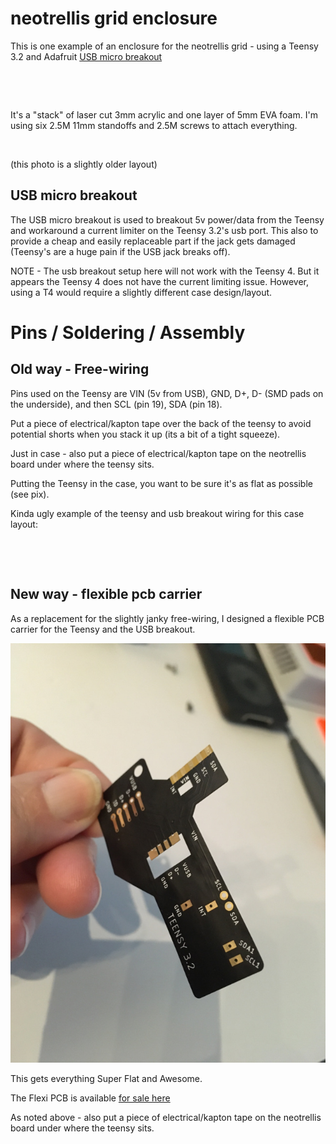 # neotrellis grid enclosure

This is one example of an enclosure for the neotrellis grid - using a Teensy 3.2 and Adafruit [USB micro breakout](https://www.adafruit.com/product/1833)

![<grid>](<grid-top.jpg>)

![<grid compare with monome grid>](<grid-compare.jpg>)

It's a "stack" of laser cut 3mm acrylic and one layer of 5mm EVA foam. I'm using six 2.5M 11mm standoffs and 2.5M screws to attach everything.  

![<stack parts>](<case-parts.jpg>)

(this photo is a slightly older layout)

## USB micro breakout

The USB micro breakout is used to breakout 5v power/data from the Teensy and workaround a current limiter on the Teensy 3.2's usb port. This also to provide a cheap and easily replaceable part if the jack gets damaged (Teensy's are a huge pain if the USB jack breaks off).

NOTE - The usb breakout setup here will not work with the Teensy 4. But it appears the Teensy 4 does not have the current limiting issue. However, using a T4 would require a slightly different case design/layout.

# Pins / Soldering / Assembly

## Old way - Free-wiring
Pins used on the Teensy are VIN (5v from USB), GND, D+, D- (SMD pads on the underside), and then SCL (pin 19), SDA (pin 18).  

Put a piece of electrical/kapton tape over the back of the teensy to avoid potential shorts when you stack it up (its a bit of a tight squeeze).  

Just in case - also put a piece of electrical/kapton tape on the neotrellis board under where the teensy sits.  

Putting the Teensy in the case, you want to be sure it's as flat as possible (see pix).

Kinda ugly example of the teensy and usb breakout wiring for this case layout: 

![<teensy with usb breakout>](<breakout-wiring.jpg>)

![<teensy with usb breakout>](<teensy-wiring.jpg>)


## New way - flexible pcb carrier

As a replacement for the slightly janky free-wiring, I designed a flexible PCB carrier for the Teensy and the USB breakout.

![<flexi-pcb>](<flexi-pcb.jpg>)

This gets everything Super Flat and Awesome.

The Flexi PCB is available [for sale here](https://denki-oto.weebly.com/store/p45/Flexible_PCB_Carrier_for_Neotrellis_Grid.html#/)

As noted above - also put a piece of electrical/kapton tape on the neotrellis board under where the teensy sits.  

![<flexi-pcb>](<flexi-pcb4-1080.jpg>)
![<flexi-pcb>](<flexi-pcb-1080.jpg>)
![<flexi-pcb>](<flexi-pcb3-1080.jpg>)
![<flexi-pcb>](<flexi-pcb2-1080.jpg>)
